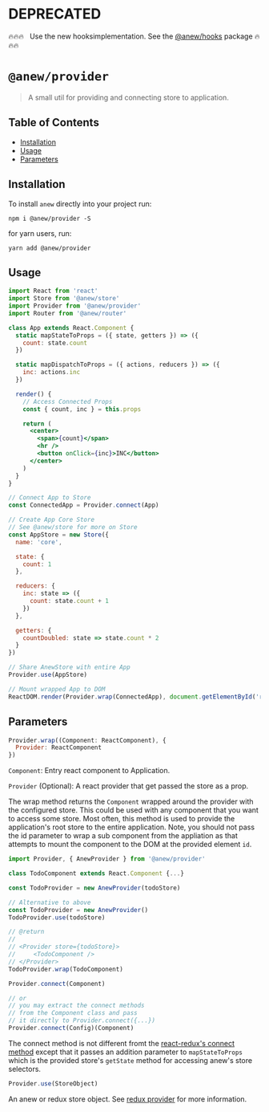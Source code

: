 # DEPRECATED

🔥🔥🔥 &nbsp; Use the new hooksimplementation. See the [@anew/hooks](https://github.com/anewjs/hooks) package 🔥🔥🔥

# `@anew/provider`

> A small util for providing and connecting store to application.

## Table of Contents

- [Installation](#installation)
- [Usage](#usage)
- [Parameters](#parameters)

## Installation

To install `anew` directly into your project run:

```
npm i @anew/provider -S
```

for yarn users, run:

```
yarn add @anew/provider
```

## Usage

```jsx
import React from 'react'
import Store from '@anew/store'
import Provider from '@anew/provider'
import Router from '@anew/router'

class App extends React.Component {
  static mapStateToProps = ({ state, getters }) => ({
    count: state.count
  })

  static mapDispatchToProps = ({ actions, reducers }) => ({
    inc: actions.inc
  })

  render() {
    // Access Connected Props
    const { count, inc } = this.props

    return (
      <center>
        <span>{count}</span>
        <hr />
        <button onClick={inc}>INC</button>
      </center>
    )
  }
}

// Connect App to Store
const ConnectedApp = Provider.connect(App)

// Create App Core Store
// See @anew/store for more on Store
const AppStore = new Store({
  name: 'core',

  state: {
    count: 1
  },

  reducers: {
    inc: state => ({
      count: state.count + 1
    })
  },

  getters: {
    countDoubled: state => state.count * 2
  }
})

// Share AnewStore with entire App
Provider.use(AppStore)

// Mount wrapped App to DOM
ReactDOM.render(Provider.wrap(ConnectedApp), document.getElementById('root'))
```

## Parameters

```js
Provider.wrap((Component: ReactComponent), {
  Provider: ReactComponent
})
```

`Component`: Entry react component to Application.

`Provider` (Optional): A react provider that get passed the store as a prop.

The wrap method returns the `Component` wrapped around the provider with the configured store. This could be used with any component that you want to access some store. Most often, this method is used to provide the application's root store to the entire application. Note, you should not pass the id parameter to wrap a sub component from the appliation as that attempts to mount the component to the DOM at the provided element `id`.

```js
import Provider, { AnewProvider } from '@anew/provider'

class TodoComponent extends React.Component {...}

const TodoProvider = new AnewProvider(todoStore)

// Alternative to above
const TodoProvider = new AnewProvider()
TodoProvider.use(todoStore)

// @return
//
// <Provider store={todoStore}>
//     <TodoComponent />
// </Provider>
TodoProvider.wrap(TodoComponent)
```

```js
Provider.connect(Component)

// or
// you may extract the connect methods
// from the Component class and pass
// it directly to Provider.connect({...})
Provider.connect(Config)(Component)
```

The connect method is not different fromt the [react-redux's connect method](https://github.com/reduxjs/react-redux/blob/master/docs/api.md#connect) except that it passes an addition parameter to `mapStateToProps` which is the provided store's `getState` method for accessing anew's store selectors.

```js
Provider.use(StoreObject)
```

An anew or redux store object. See [redux provider](https://github.com/reduxjs/react-redux/blob/master/docs/api.md#provider) for more information.

